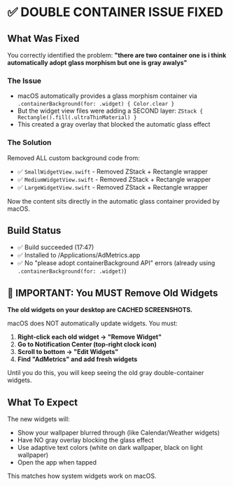 # ✅ DOUBLE CONTAINER ISSUE FIXED

## What Was Fixed

You correctly identified the problem: **"there are two container one is i think automatically adopt glass morphism but one is gray awalys"**

### The Issue
- macOS automatically provides a glass morphism container via `.containerBackground(for: .widget) { Color.clear }`
- But the widget view files were adding a SECOND layer: `ZStack { Rectangle().fill(.ultraThinMaterial) }`
- This created a gray overlay that blocked the automatic glass effect

### The Solution
Removed ALL custom background code from:
- ✅ `SmallWidgetView.swift` - Removed ZStack + Rectangle wrapper
- ✅ `MediumWidgetView.swift` - Removed ZStack + Rectangle wrapper  
- ✅ `LargeWidgetView.swift` - Removed ZStack + Rectangle wrapper

Now the content sits directly in the automatic glass container provided by macOS.

## Build Status
- ✅ Build succeeded (17:47)
- ✅ Installed to /Applications/AdMetrics.app
- ✅ No "please adopt containerBackground API" errors (already using `.containerBackground(for: .widget)`)

## 🚨 IMPORTANT: You MUST Remove Old Widgets

**The old widgets on your desktop are CACHED SCREENSHOTS.**

macOS does NOT automatically update widgets. You must:

1. **Right-click each old widget → "Remove Widget"**
2. **Go to Notification Center (top-right clock icon)**
3. **Scroll to bottom → "Edit Widgets"**
4. **Find "AdMetrics" and add fresh widgets**

Until you do this, you will keep seeing the old gray double-container widgets.

## What To Expect

The new widgets will:
- Show your wallpaper blurred through (like Calendar/Weather widgets)
- Have NO gray overlay blocking the glass effect
- Use adaptive text colors (white on dark wallpaper, black on light wallpaper)
- Open the app when tapped

This matches how system widgets work on macOS.
